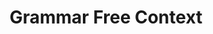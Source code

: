 ---
title: "Grammar Free Context"

categories: ['']

tags: ['Grammar', 'Free', 'Context']

arabic: ['قواعد اللغة الغير معتمدة على السياق']

publishers: ['المعالجة اﻵلية للنصوص العربية']

types: "word"

slug: ""
---
